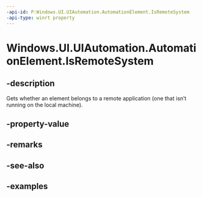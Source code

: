 ```yaml
---
-api-id: P:Windows.UI.UIAutomation.AutomationElement.IsRemoteSystem
-api-type: winrt property
---
```


# Windows.UI.UIAutomation.AutomationElement.IsRemoteSystem

<!--
public bool IsRemoteSystem { get; }
-->

## -description

Gets whether an element belongs to a remote application (one that isn’t running on the local machine).

## -property-value

## -remarks

## -see-also

## -examples
